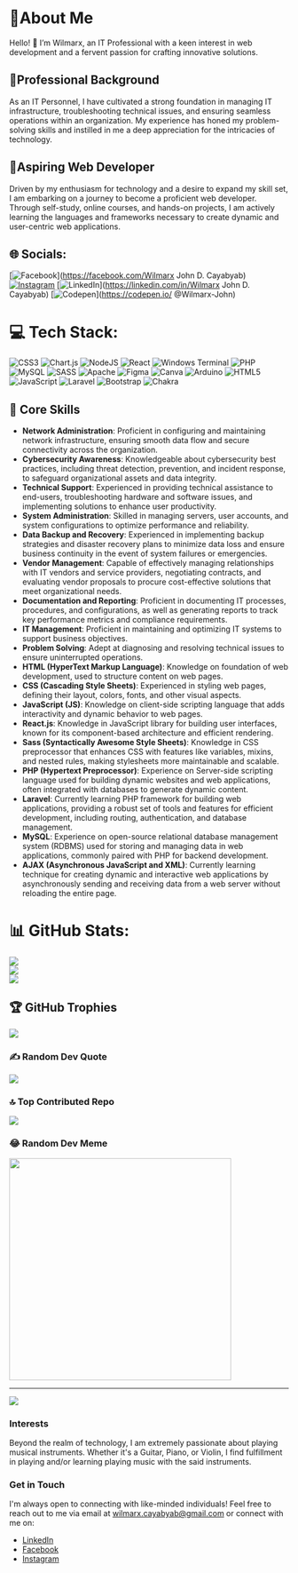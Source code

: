 # 🤵About Me

Hello! 👋 I’m Wilmarx, an IT Professional with a keen interest in web development and a fervent passion for crafting innovative solutions.

## 🤵Professional Background

As an IT Personnel, I have cultivated a strong foundation in managing IT infrastructure, troubleshooting technical issues, and ensuring seamless operations within an organization. My experience has honed my problem-solving skills and instilled in me a deep appreciation for the intricacies of technology.

## 🤵Aspiring Web Developer

Driven by my enthusiasm for technology and a desire to expand my skill set, I am embarking on a journey to become a proficient web developer. Through self-study, online courses, and hands-on projects, I am actively learning the languages and frameworks necessary to create dynamic and user-centric web applications.


## 🌐 Socials:
[![Facebook](https://img.shields.io/badge/Facebook-%231877F2.svg?logo=Facebook&logoColor=white)](https://facebook.com/Wilmarx John D. Cayabyab) [![Instagram](https://img.shields.io/badge/Instagram-%23E4405F.svg?logo=Instagram&logoColor=white)](https://instagram.com/wil.marx) [![LinkedIn](https://img.shields.io/badge/LinkedIn-%230077B5.svg?logo=linkedin&logoColor=white)](https://linkedin.com/in/Wilmarx John D. Cayabyab) [![Codepen](https://img.shields.io/badge/Codepen-000000?style=for-the-badge&logo=codepen&logoColor=white)](https://codepen.io/ @Wilmarx-John) 

# 💻 Tech Stack:
![CSS3](https://img.shields.io/badge/css3-%231572B6.svg?style=for-the-badge&logo=css3&logoColor=white) ![Chart.js](https://img.shields.io/badge/chart.js-F5788D.svg?style=for-the-badge&logo=chart.js&logoColor=white) ![NodeJS](https://img.shields.io/badge/node.js-6DA55F?style=for-the-badge&logo=node.js&logoColor=white) ![React](https://img.shields.io/badge/react-%2320232a.svg?style=for-the-badge&logo=react&logoColor=%2361DAFB) ![Windows Terminal](https://img.shields.io/badge/Windows%20Terminal-%234D4D4D.svg?style=for-the-badge&logo=windows-terminal&logoColor=white) ![PHP](https://img.shields.io/badge/php-%23777BB4.svg?style=for-the-badge&logo=php&logoColor=white) ![MySQL](https://img.shields.io/badge/mysql-%2300000f.svg?style=for-the-badge&logo=mysql&logoColor=white) ![SASS](https://img.shields.io/badge/SASS-hotpink.svg?style=for-the-badge&logo=SASS&logoColor=white) ![Apache](https://img.shields.io/badge/apache-%23D42029.svg?style=for-the-badge&logo=apache&logoColor=white) ![Figma](https://img.shields.io/badge/figma-%23F24E1E.svg?style=for-the-badge&logo=figma&logoColor=white) ![Canva](https://img.shields.io/badge/Canva-%2300C4CC.svg?style=for-the-badge&logo=Canva&logoColor=white) ![Arduino](https://img.shields.io/badge/-Arduino-00979D?style=for-the-badge&logo=Arduino&logoColor=white) ![HTML5](https://img.shields.io/badge/html5-%23E34F26.svg?style=for-the-badge&logo=html5&logoColor=white) ![JavaScript](https://img.shields.io/badge/javascript-%23323330.svg?style=for-the-badge&logo=javascript&logoColor=%23F7DF1E) ![Laravel](https://img.shields.io/badge/laravel-%23FF2D20.svg?style=for-the-badge&logo=laravel&logoColor=white) ![Bootstrap](https://img.shields.io/badge/bootstrap-%238511FA.svg?style=for-the-badge&logo=bootstrap&logoColor=white) ![Chakra](https://img.shields.io/badge/chakra-%234ED1C5.svg?style=for-the-badge&logo=chakraui&logoColor=white)
## 💪 Core Skills
- **Network Administration**: Proficient in configuring and maintaining network infrastructure, ensuring smooth data flow and secure connectivity across the organization.
- **Cybersecurity Awareness**: Knowledgeable about cybersecurity best practices, including threat detection, prevention, and incident response, to safeguard organizational assets and data integrity.
- **Technical Support**: Experienced in providing technical assistance to end-users, troubleshooting hardware and software issues, and implementing solutions to enhance user productivity.
- **System Administration**: Skilled in managing servers, user accounts, and system configurations to optimize performance and reliability.
- **Data Backup and Recovery**: Experienced in implementing backup strategies and disaster recovery plans to minimize data loss and ensure business continuity in the event of system failures or emergencies.
- **Vendor Management**: Capable of effectively managing relationships with IT vendors and service providers, negotiating contracts, and evaluating vendor proposals to procure cost-effective solutions that meet organizational needs.
- **Documentation and Reporting**: Proficient in documenting IT processes, procedures, and configurations, as well as generating reports to track key performance metrics and compliance requirements.
- **IT Management**: Proficient in maintaining and optimizing IT systems to support business objectives.
- **Problem Solving**: Adept at diagnosing and resolving technical issues to ensure uninterrupted operations.
- **HTML (HyperText Markup Language)**: Knowledge on foundation of web development, used to structure content on web pages.
- **CSS (Cascading Style Sheets)**: Experienced in styling web pages, defining their layout, colors, fonts, and other visual aspects.
- **JavaScript (JS)**: Knowledge on client-side scripting language that adds interactivity and dynamic behavior to web pages.
- **React.js**: Knowledge in JavaScript library for building user interfaces, known for its component-based architecture and efficient rendering.
- **Sass (Syntactically Awesome Style Sheets)**: Knowledge in CSS preprocessor that enhances CSS with features like variables, mixins, and nested rules, making stylesheets more maintainable and scalable.
- **PHP (Hypertext Preprocessor)**: Experience on Server-side scripting language used for building dynamic websites and web applications, often integrated with databases to generate dynamic content.
- **Laravel**: Currently learning PHP framework for building web applications, providing a robust set of tools and features for efficient development, including routing, authentication, and database management.
- **MySQL**: Experience on open-source relational database management system (RDBMS) used for storing and managing data in web applications, commonly paired with PHP for backend development.
- **AJAX (Asynchronous JavaScript and XML)**: Currently learning technique for creating dynamic and interactive web applications by asynchronously sending and receiving data from a web server without reloading the entire page.
# 📊 GitHub Stats:
![](https://github-readme-stats.vercel.app/api?username=zhackdtech&theme=dark&hide_border=false&include_all_commits=false&count_private=false)<br/>
![](https://github-readme-streak-stats.herokuapp.com/?user=zhackdtech&theme=dark&hide_border=false)<br/>
![](https://github-readme-stats.vercel.app/api/top-langs/?username=zhackdtech&theme=dark&hide_border=false&include_all_commits=false&count_private=false&layout=compact)

## 🏆 GitHub Trophies
![](https://github-profile-trophy.vercel.app/?username=zhackdtech&theme=gruvbox&no-frame=false&no-bg=true&margin-w=4)

### ✍️ Random Dev Quote
![](https://quotes-github-readme.vercel.app/api?type=vetical&theme=light)

### 🔝 Top Contributed Repo
![](https://github-contributor-stats.vercel.app/api?username=zhackdtech&limit=5&theme=dark&combine_all_yearly_contributions=true)

### 😂 Random Dev Meme
<img src='https://randommeme-five.vercel.app/' style="height: 400px;"/>

---
[![](https://visitcount.itsvg.in/api?id=zhackdtech&icon=5&color=7)](https://visitcount.itsvg.in)

### Interests

Beyond the realm of technology, I am extremely passionate about playing musical instruments. Whether it's a Guitar, Piano, or Violin, I find fulfillment in playing and/or learning playing music with the said instruments.

### Get in Touch

I'm always open to connecting with like-minded individuals! Feel free to reach out to me via email at [wilmarx.cayabyab@gmail.com](mailto:wilmarx.cayabyab@gmail.com) or connect with me on:

- [LinkedIn](https://www.linkedin.com/in/wilmarx-cayabyab/)
- [Facebook](https://www.facebook.com/profile.php?id=61550879160614)
- [Instagram](https://www.instagram.com/marx.wil/)




